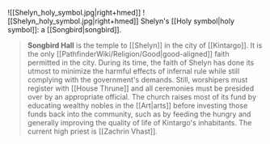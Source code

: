 ![[Shelyn_holy_symbol.jpg|right+hmed]] 
 ![[Shelyn_holy_symbol.jpg|right+hmed]] 
Shelyn's [[Holy symbol|holy symbol]]: a [[Songbird|songbird]].
> **Songbird Hall** is the temple to [[Shelyn]] in the city of [[Kintargo]]. It is the only [[PathfinderWiki/Religion/Good|good-aligned]] faith permitted in the city.
> During its time, the faith of Shelyn has done its utmost to minimize the harmful effects of infernal rule while still complying with the government's demands. Still, worshipers must register with [[House Thrune]] and all ceremonies must be presided over by an appropriate official.
> The church raises most of its fund by educating wealthy nobles in the [[Art|arts]] before investing those funds back into the community, such as by feeding the hungry and generally improving the quality of life of Kintargo's inhabitants.
> The current high priest is [[Zachrin Vhast]].








